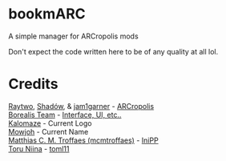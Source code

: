 # bookmARC
A simple manager for ARCropolis mods

Don't expect the code written here to be of any quality at all lol.

# Credits
[Raytwo](https://github.com/Raytwo), [Shadów](https://github.com/shadowninja108), & [jam1garner](https://github.com/jam1garner/) - [ARCropolis](https://github.com/Raytwo/ARCropolis/)
<br>
[Borealis Team](https://github.com/natinusala/borealis/graphs/contributors) - [Interface, UI, etc..](https://github.com/natinusala/borealis/)
<br>
[Kalomaze](https://gamebanana.com/members/1491583) - Current Logo
<br>
[Mowjoh](https://gamebanana.com/members/1513589) - Current Name
<br>
[Matthias C. M. Troffaes (mcmtroffaes)](https://github.com/mcmtroffaes/) - [IniPP](https://github.com/mcmtroffaes/inipp)<br>
[Toru Niina](https://github.com/ToruNiina/) - [toml11](https://github.com/ToruNiina/toml11)